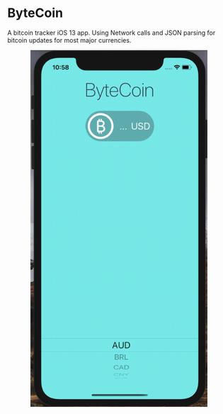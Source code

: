 # ByteCoin
A bitcoin tracker iOS 13 app. Using Network calls and JSON parsing for bitcoin updates for most major currencies. 

<div align="center">
<img src="Documentation/ByteCoin-Screen-Recording.gif" width="400px"</img>
</div>
